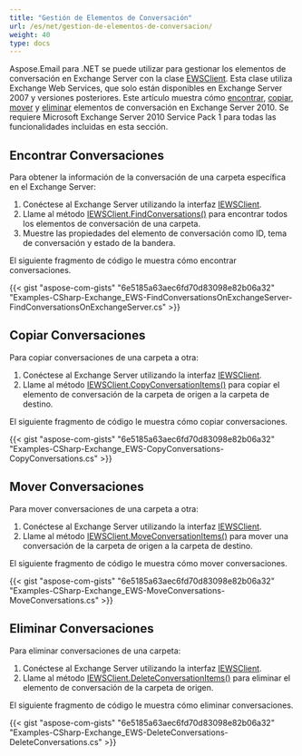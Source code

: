 ```yaml
---
title: "Gestión de Elementos de Conversación"
url: /es/net/gestion-de-elementos-de-conversacion/
weight: 40
type: docs
---
```


Aspose.Email para .NET se puede utilizar para gestionar los elementos de conversación en Exchange Server con la clase [EWSClient](https://reference.aspose.com/email/net/aspose.email.clients.exchange.webservice/ewsclient/). Esta clase utiliza Exchange Web Services, que solo están disponibles en Exchange Server 2007 y versiones posteriores. Este artículo muestra cómo [encontrar](#finding-conversations), [copiar](#copying-conversations), [mover](#moving-conversations) y [eliminar](#deleting-conversations) elementos de conversación en Exchange Server 2010. Se requiere Microsoft Exchange Server 2010 Service Pack 1 para todas las funcionalidades incluidas en esta sección.

## **Encontrar Conversaciones**

Para obtener la información de la conversación de una carpeta específica en el Exchange Server:

1. Conéctese al Exchange Server utilizando la interfaz [IEWSClient](https://reference.aspose.com/email/net/aspose.email.clients.exchange.webservice/iewsclient/).
1. Llame al método [IEWSClient.FindConversations()](https://reference.aspose.com/email/net/aspose.email.clients.exchange.webservice/iewsclient/findconversations/#findconversations) para encontrar todos los elementos de conversación de una carpeta.
1. Muestre las propiedades del elemento de conversación como ID, tema de conversación y estado de la bandera.

El siguiente fragmento de código le muestra cómo encontrar conversaciones.

{{< gist "aspose-com-gists" "6e5185a63aec6fd70d83098e82b06a32" "Examples-CSharp-Exchange_EWS-FindConversationsOnExchangeServer-FindConversationsOnExchangeServer.cs" >}}

## **Copiar Conversaciones**

Para copiar conversaciones de una carpeta a otra:

1. Conéctese al Exchange Server utilizando la interfaz [IEWSClient](https://reference.aspose.com/email/net/aspose.email.clients.exchange.webservice/iewsclient/).
1. Llame al método [IEWSClient.CopyConversationItems()](https://reference.aspose.com/email/net/aspose.email.clients.exchange.webservice/iewsclient/copyconversationitems/#copyconversationitems) para copiar el elemento de conversación de la carpeta de origen a la carpeta de destino.

El siguiente fragmento de código le muestra cómo copiar conversaciones.

{{< gist "aspose-com-gists" "6e5185a63aec6fd70d83098e82b06a32" "Examples-CSharp-Exchange_EWS-CopyConversations-CopyConversations.cs" >}}

## **Mover Conversaciones**

Para mover conversaciones de una carpeta a otra:

1. Conéctese al Exchange Server utilizando la interfaz [IEWSClient](https://reference.aspose.com/email/net/aspose.email.clients.exchange.webservice/iewsclient/).
1. Llame al método [IEWSClient.MoveConversationItems()](https://reference.aspose.com/email/net/aspose.email.clients.exchange.webservice/iewsclient/moveconversationitems/#moveconversationitems) para mover una conversación de la carpeta de origen a la carpeta de destino.

El siguiente fragmento de código le muestra cómo mover conversaciones.

{{< gist "aspose-com-gists" "6e5185a63aec6fd70d83098e82b06a32" "Examples-CSharp-Exchange_EWS-MoveConversations-MoveConversations.cs" >}}

## **Eliminar Conversaciones**

Para eliminar conversaciones de una carpeta:

1. Conéctese al Exchange Server utilizando la interfaz [IEWSClient](https://reference.aspose.com/email/net/aspose.email.clients.exchange.webservice/iewsclient/).
1. Llame al método [IEWSClient.DeleteConversationItems()](https://reference.aspose.com/email/net/aspose.email.clients.exchange.webservice/iewsclient/deleteconversationitems/#deleteconversationitems) para eliminar el elemento de conversación de la carpeta de origen.

El siguiente fragmento de código le muestra cómo eliminar conversaciones.

{{< gist "aspose-com-gists" "6e5185a63aec6fd70d83098e82b06a32" "Examples-CSharp-Exchange_EWS-DeleteConversations-DeleteConversations.cs" >}}